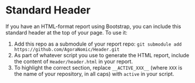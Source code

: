 Standard Header
===============

If you have an HTML-format report using Bootstrap, you can include this standard
header at the top of your page. To use it:

1. Add this repo as a submodule of your report repo: `git submodule add https://github.com/AgoraNomic/Header.git`
2. As part of whatever script you use to generate the HTML report, include the content of `Header/header.html` in your report.
3. To highlight the correct section, replace `__ACTIVE_XXX__` (where `XXX` is the name of your repository, in all caps) with `active` in your script.